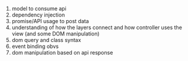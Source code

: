 1. model to consume api
2. dependency injection
3. promise/API usage to post data
4. understanding of how the layers connect and how controller uses the view (and some DOM manipulation)
5. dom query and class syntax
6. event binding obvs
7. dom manipulation based on api response